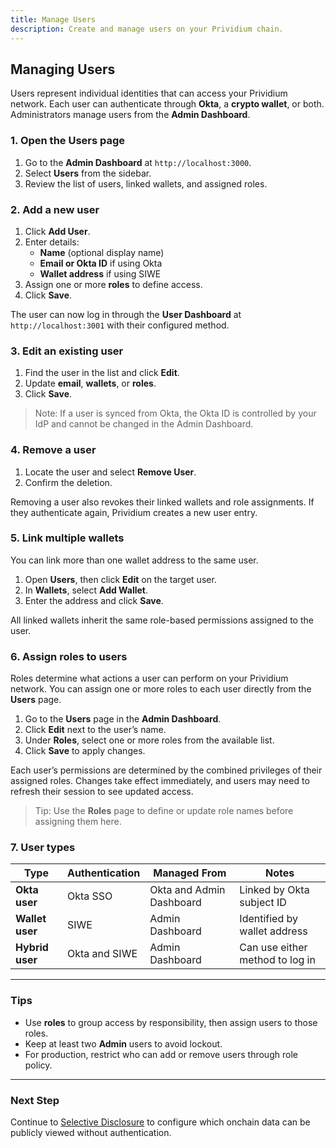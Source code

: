 ```yaml
---
title: Manage Users
description: Create and manage users on your Prividium chain.
---
```


## Managing Users

Users represent individual identities that can access your Prividium network.
Each user can authenticate through **Okta**, a **crypto wallet**, or both.
Administrators manage users from the **Admin Dashboard**.

### 1. Open the Users page

1. Go to the **Admin Dashboard** at `http://localhost:3000`.
2. Select **Users** from the sidebar.
3. Review the list of users, linked wallets, and assigned roles.

### 2. Add a new user

1. Click **Add User**.
2. Enter details:
   - **Name** (optional display name)
   - **Email or Okta ID** if using Okta
   - **Wallet address** if using SIWE
3. Assign one or more **roles** to define access.
4. Click **Save**.

The user can now log in through the **User Dashboard** at `http://localhost:3001` with their configured method.

### 3. Edit an existing user

1. Find the user in the list and click **Edit**.
2. Update **email**, **wallets**, or **roles**.
3. Click **Save**.

> Note: If a user is synced from Okta, the Okta ID is controlled by your IdP and cannot be changed in the Admin Dashboard.

### 4. Remove a user

1. Locate the user and select **Remove User**.
2. Confirm the deletion.

Removing a user also revokes their linked wallets and role assignments.
If they authenticate again, Prividium creates a new user entry.

### 5. Link multiple wallets

You can link more than one wallet address to the same user.

1. Open **Users**, then click **Edit** on the target user.
2. In **Wallets**, select **Add Wallet**.
3. Enter the address and click **Save**.

All linked wallets inherit the same role-based permissions assigned to the user.

### 6. Assign roles to users

Roles determine what actions a user can perform on your Prividium network.
You can assign one or more roles to each user directly from the **Users** page.

1. Go to the **Users** page in the **Admin Dashboard**.
2. Click **Edit** next to the user’s name.
3. Under **Roles**, select one or more roles from the available list.
4. Click **Save** to apply changes.

Each user’s permissions are determined by the combined privileges of their assigned roles.
Changes take effect immediately, and users may need to refresh their session to see updated access.

> Tip: Use the **Roles** page to define or update role names before assigning them here.

### 7. User types

| Type | Authentication | Managed From | Notes |
|------|----------------|-------------|-------|
| **Okta user** | Okta SSO | Okta and Admin Dashboard | Linked by Okta subject ID |
| **Wallet user** | SIWE | Admin Dashboard | Identified by wallet address |
| **Hybrid user** | Okta and SIWE | Admin Dashboard | Can use either method to log in |

---

### Tips

- Use **roles** to group access by responsibility, then assign users to those roles.
- Keep at least two **Admin** users to avoid lockout.
- For production, restrict who can add or remove users through role policy.

---

### Next Step

Continue to [Selective Disclosure](./selective-disclosure.md) to configure which onchain data can be publicly viewed without authentication.
